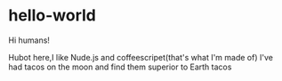 # hello-world

Hi humans!

Hubot here,I like Nude.js and coffeescripet(that's what I'm made of)
I've had tacos on the moon and find them superior to Earth tacos
